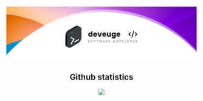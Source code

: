 <p align="center">
  <img src="github-banner.png" />
</p>
<p align="center">
<h2 align="center">Github statistics</h2>
</p>
<p align="center">
  <img align="center" src="https://github-readme-stats.vercel.app/api/top-langs/?username=deveuge&hide_border=true&layout=compact" />
</p>
